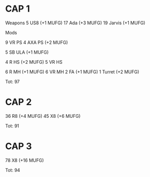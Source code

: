 # CAP 1

Weapons
5 US8 (+1 MUFG)
17 Ada (+3 MUFG)
19 Jarvis (+1 MUFG)

Mods

9 VR PS
4 AXA PS (+2 MUFG)

5 SB ULA (+1 MUFG)

4 R HS (+2 MUFG)
5 VR HS

6 R MH (+1 MUFG)
6 VR MH
2 FA (+1 MUFG)
1 Turret (+2 MUFG)

Tot: 97

# CAP 2

36 R8 (+4 MUFG)
45 X8 (+6 MUFG)

Tot: 91

# CAP 3

78 X8 (+16 MUFG)

Tot: 94
